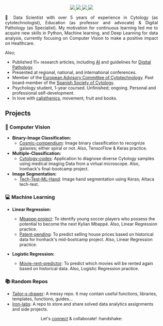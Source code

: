 <p align="center">
<p align="center">
    <a href="https://www.linkedin.com/in/isi-mube/">
        <img src="https://img.shields.io/badge/linkedin-%230077B5.svg?&style=for-the-badge&logo=linkedin&logoColor=white">
    </a>  
    <a href="https://medium.com/@ap.isidre">
        <img src="https://img.shields.io/badge/medium-%2312100E.svg?&style=for-the-badge&logo=medium&logoColor=white">
    </a>
    <a href="https://twitter.com/isi_mube">
        <img src="https://img.shields.io/badge/twitter-%230077B5.svg?&style=for-the-badge&logo=twitter&logoColor=white&color=00acee">
    </a>
    <a href="https://www.researchgate.net/profile/Isidre_Munne-Bertran">
        <img src="https://img.shields.io/badge/research-gate-%230077B5.svg?&style=for-the-badge&logo=research-gate&logoColor=white">
    </a>
</p>

<p align="justify">&#x1F4AC; Data Scientist with over 5 years of experience in Cytology (as cytotechnologist), Education (as professor and advocate) & Digital Pathology (as Specialist). My motivation for continuous learning led me to acquire new skills in Python, Machine learning, and Deep Learning for data analysis, currently focusing on Computer Vision to make a positive impact on Healthcare.</p>

Also;

- Published 11+ research articles, including [AI](https://www.nature.com/articles/s41379-022-01147-y) and guidelines for [Digital Pathology](https://books.google.es/books/about/Gu%C3%ADa_de_Calidad_en_Citopatolog%C3%ADa.html?id=CBzsDwAAQBAJ&redir_esc=y).
- Presented at regional, national, and international conferences.
- Member of the [European Advisory Committee of Cytotechnology](https://www.efcs.eu/links/eacc-advisory-commitee/). Past board-member of the [Spanish Society of Cytology](https://secitologia.org/).
- Psychology student, 1-year coursed. Unfinished; ongoing. Personal and professional self-development.
- In love with [calisthenics](https://en.wikipedia.org/wiki/Calisthenics), movement, fruit and books.

<link rel="stylesheet" href="https://stackpath.bootstrapcdn.com/bootstrap/4.5.0/css/bootstrap.min.css">

<link rel="stylesheet" href="https://stackpath.bootstrapcdn.com/bootstrap/4.5.0/css/bootstrap.min.css">

## Projects

### 🥽 Computer Vision

- **Binary-Image Classification:**
  - [Cosmic-compendium](https://github.com/isi-mube/cosmic-compendium): Image binary classification to recognize galaxies; either spiral or not. Also, TensorFlow & Keras practice.
- **Multiple-Classification:**
  - [Cytology-codex](https://github.com/isi-mube/cytology-codex): Application to diagnose diverse Cytology samples using medical imaging Data from a virtual microscope. Also, Ironhack's final-bootcamp project.
- **Image Segmentation:**
  - [Tech-Test-ML-Hand](https://github.com/isi-mube/Tech-Test-ML-Hand): Image hand segmentation using Keras; AItaca tech-test.

### 💻 Machine Learning

- **Linear Regression:**
  - [Mbappe-project](https://github.com/isi-mube/mbappe-project): To identify young soccer players who possess the potential to become the next Kylian Mbappé. Also, Linear Regression practice.
  - [Patent-pending](https://github.com/isi-mube/patent-pending): To predict selling house prices based on historical data for Ironhack's mid-bootcamp project. Also, Linear Regression practice.

- **Logistic Regression:**
  - [Movie-rent-predictor](https://github.com/isi-mube/movie-rent-predictor): To predict which movies will be rented again based on historical data. Also, Logistic Regression practice.

### 📚 Random Repos

- [Tailor-s-drawer](https://github.com/isi-mube/tailor-s-drawer): A messy repo. It may contain useful functions, libraries, templates, functions, guides...
- [Iron-labs](https://github.com/isi-mube/iron-labs): A repo to store and share solved data analytics assignments and side projects.


<p align="center">Let's <a href="https://www.linkedin.com/in/isi-mube/">connect</a> & collaborate! :handshake: </p>

